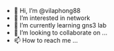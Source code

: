 - 👋 Hi, I’m @vilaphong88
- 👀 I’m interested in network
- 🌱 I’m currently learning gns3 lab 
- 💞️ I’m looking to collaborate on ...
- 📫 How to reach me ...

<!---
vilaphong88/vilaphong88 is a ✨ special ✨ repository because its `README.md` (this file) appears on your GitHub profile.
You can click the Preview link to take a look at your changes.
--->
